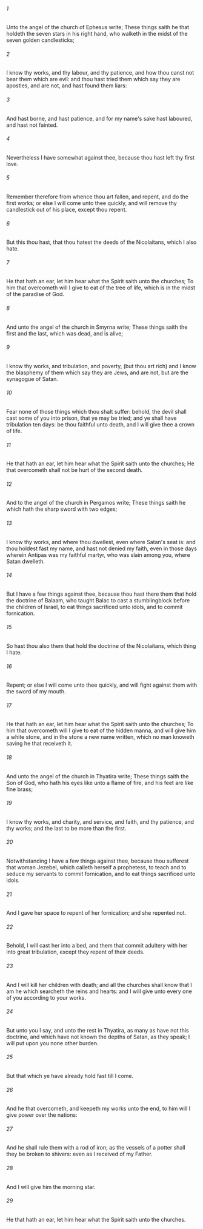 ###### 1
Unto the angel of the church of Ephesus write; These things saith he that holdeth the seven stars in his right hand, who walketh in the midst of the seven golden candlesticks;

###### 2
I know thy works, and thy labour, and thy patience, and how thou canst not bear them which are evil: and thou hast tried them which say they are apostles, and are not, and hast found them liars:

###### 3
And hast borne, and hast patience, and for my name's sake hast laboured, and hast not fainted.

###### 4
Nevertheless I have somewhat against thee, because thou hast left thy first love.

###### 5
Remember therefore from whence thou art fallen, and repent, and do the first works; or else I will come unto thee quickly, and will remove thy candlestick out of his place, except thou repent.

###### 6
But this thou hast, that thou hatest the deeds of the Nicolaitans, which I also hate.

###### 7
He that hath an ear, let him hear what the Spirit saith unto the churches; To him that overcometh will I give to eat of the tree of life, which is in the midst of the paradise of God.

###### 8
And unto the angel of the church in Smyrna write; These things saith the first and the last, which was dead, and is alive;

###### 9
I know thy works, and tribulation, and poverty, (but thou art rich) and I know the blasphemy of them which say they are Jews, and are not, but are the synagogue of Satan.

###### 10
Fear none of those things which thou shalt suffer: behold, the devil shall cast some of you into prison, that ye may be tried; and ye shall have tribulation ten days: be thou faithful unto death, and I will give thee a crown of life.

###### 11
He that hath an ear, let him hear what the Spirit saith unto the churches; He that overcometh shall not be hurt of the second death.

###### 12
And to the angel of the church in Pergamos write; These things saith he which hath the sharp sword with two edges;

###### 13
I know thy works, and where thou dwellest, even where Satan's seat is: and thou holdest fast my name, and hast not denied my faith, even in those days wherein Antipas was my faithful martyr, who was slain among you, where Satan dwelleth.

###### 14
But I have a few things against thee, because thou hast there them that hold the doctrine of Balaam, who taught Balac to cast a stumblingblock before the children of Israel, to eat things sacrificed unto idols, and to commit fornication.

###### 15
So hast thou also them that hold the doctrine of the Nicolaitans, which thing I hate.

###### 16
Repent; or else I will come unto thee quickly, and will fight against them with the sword of my mouth.

###### 17
He that hath an ear, let him hear what the Spirit saith unto the churches; To him that overcometh will I give to eat of the hidden manna, and will give him a white stone, and in the stone a new name written, which no man knoweth saving he that receiveth it.

###### 18
And unto the angel of the church in Thyatira write; These things saith the Son of God, who hath his eyes like unto a flame of fire, and his feet are like fine brass;

###### 19
I know thy works, and charity, and service, and faith, and thy patience, and thy works; and the last to be more than the first.

###### 20
Notwithstanding I have a few things against thee, because thou sufferest that woman Jezebel, which calleth herself a prophetess, to teach and to seduce my servants to commit fornication, and to eat things sacrificed unto idols.

###### 21
And I gave her space to repent of her fornication; and she repented not.

###### 22
Behold, I will cast her into a bed, and them that commit adultery with her into great tribulation, except they repent of their deeds.

###### 23
And I will kill her children with death; and all the churches shall know that I am he which searcheth the reins and hearts: and I will give unto every one of you according to your works.

###### 24
But unto you I say, and unto the rest in Thyatira, as many as have not this doctrine, and which have not known the depths of Satan, as they speak; I will put upon you none other burden.

###### 25
But that which ye have already hold fast till I come.

###### 26
And he that overcometh, and keepeth my works unto the end, to him will I give power over the nations:

###### 27
And he shall rule them with a rod of iron; as the vessels of a potter shall they be broken to shivers: even as I received of my Father.

###### 28
And I will give him the morning star.

###### 29
He that hath an ear, let him hear what the Spirit saith unto the churches.

